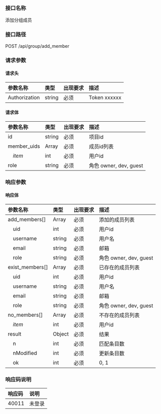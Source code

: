 ### 接口名称
添加分组成员

### 接口路径
POST /api/group/add_member

### 请求参数

#### 请求头

参数名称      | 类型   | 出现要求 | 描述
:-------------|:-------|:-------|:------------
Authorization | string | 必须     | Token xxxxxx


#### 请求体

参数名称     | 类型   | 出现要求 | 描述
:------------|:-------|:-------|:--------------------
id           | string | 必须     | 项目id
member_uids  | Array  | 必须     | 成员id列表
&emsp;_item_ | int    | 必须     | 用户id
role         | string | 必须     | 角色 owner, dev, guest

### 响应参数

#### 响应体

参数名称        | 类型   | 出现要求 | 描述
:---------------|:-------|:-------|:--------------------
add_members[]   | Array  | 必须     | 添加的成员列表
&emsp;uid       | int    | 必须     | 用户id
&emsp;username  | string | 必须     | 用户名
&emsp;email     | string | 必须     | 邮箱
&emsp;role      | string | 必须     | 角色 owner, dev, guest
exist_members[] | Array  | 必须     | 已存在的成员列表
&emsp;uid       | int    | 必须     | 用户id
&emsp;username  | string | 必须     | 用户名
&emsp;email     | string | 必须     | 邮箱
&emsp;role      | string | 必须     | 角色 owner, dev, guest
no_members[]    | Array  | 必须     | 不存在的成员列表
&emsp;_item_    | int    | 必须     | 用户id
result          | Object | 必须     | 结果
&emsp;n         | int    | 必须     | 匹配条目数
&emsp;nModified | int    | 必须     | 更新条目数
&emsp;ok        | int    | 必须     | 0, 1

### 响应码说明

响应码 | 说明
:------|:---
40011  | 未登录